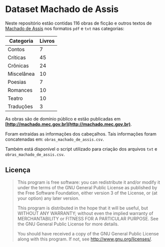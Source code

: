 # Dataset Machado de Assis


Neste repositório estão contidas 116 obras de ficção e outros textos de [Machado de Assis](https://pt.wikipedia.org/wiki/Machado_de_Assis) nos formatos `pdf` e `txt` nas categorias:

  |Categoria|Livros|
  |---------|------|
  |Contos|7|
  |Críticas|45|
  |Crônicas|24|
  |Miscelânea|10|
  |Poesias|7|
  |Romances|10|
  |Teatro|10|
  |Traduções|3|

As obras são de domínio público e estão publicadas em **[http://machado.mec.gov.br](http://machado.mec.gov.br)**.

Foram extraídas as informações dos cabeçalhos. Tais informações foram concatenadas em: `obras_machado_de_assis.csv`.

Também está disponível o script utilizado para criação dos arquivos `txt` e `obras_machado_de_assis.csv`.

## Licença

> This program is free software: you can redistribute it and/or modify it under the terms of the GNU General Public License as published by the Free Software Foundation, either version 3 of the License, or (at your option) any later version.
>
> This program is distributed in the hope that it will be useful, but WITHOUT ANY WARRANTY; without even the implied warranty of MERCHANTABILITY or FITNESS FOR A PARTICULAR PURPOSE. See the GNU General Public License for more details.
>
> You should have received a copy of the GNU General Public License along with this program. If not, see http://www.gnu.org/licenses/.

